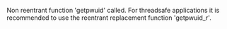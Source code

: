 Non reentrant function 'getpwuid' called. For threadsafe applications it is recommended to use the reentrant replacement function 'getpwuid_r'.